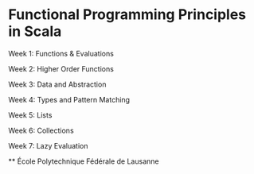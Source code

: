 Functional Programming Principles in Scala
===========

Week 1: Functions & Evaluations

Week 2: Higher Order Functions

Week 3: Data and Abstraction

Week 4: Types and Pattern Matching

Week 5: Lists

Week 6: Collections

Week 7: Lazy Evaluation

** École Polytechnique Fédérale de Lausanne

